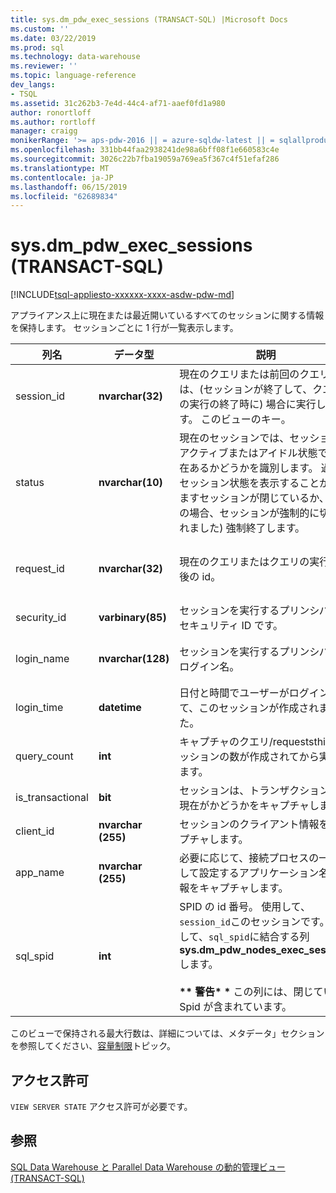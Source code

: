 ```yaml
---
title: sys.dm_pdw_exec_sessions (TRANSACT-SQL) |Microsoft Docs
ms.custom: ''
ms.date: 03/22/2019
ms.prod: sql
ms.technology: data-warehouse
ms.reviewer: ''
ms.topic: language-reference
dev_langs:
- TSQL
ms.assetid: 31c262b3-7e4d-44c4-af71-aaef0fd1a980
author: ronortloff
ms.author: rortloff
manager: craigg
monikerRange: '>= aps-pdw-2016 || = azure-sqldw-latest || = sqlallproducts-allversions'
ms.openlocfilehash: 331bb44faa2938241de98a6bff08f1e660583c4e
ms.sourcegitcommit: 3026c22b7fba19059a769ea5f367c4f51efaf286
ms.translationtype: MT
ms.contentlocale: ja-JP
ms.lasthandoff: 06/15/2019
ms.locfileid: "62689834"
---
```

# <a name="sysdmpdwexecsessions-transact-sql"></a>sys.dm_pdw_exec_sessions (TRANSACT-SQL)
[!INCLUDE[tsql-appliesto-xxxxxx-xxxx-asdw-pdw-md](../../includes/tsql-appliesto-xxxxxx-xxxx-asdw-pdw-md.md)]

  アプライアンス上に現在または最近開いているすべてのセッションに関する情報を保持します。 セッションごとに 1 行が一覧表示します。  
  
|列名|データ型|説明|範囲|  
|-----------------|---------------|-----------------|-----------|  
|session_id|**nvarchar(32)**|現在のクエリまたは前回のクエリの id は、(セッションが終了して、クエリの実行の終了時に) 場合に実行します。 このビューのキー。|システム内のすべてのセッション間で一意です。|  
|status|**nvarchar(10)**|現在のセッションでは、セッションがアクティブまたはアイドル状態では現在あるかどうかを識別します。 過去のセッション状態を表示することがありますセッションが閉じているか、(この場合、セッションが強制的に切断されました) 強制終了します。|'ACTIVE'、'CLOSED'、'アイドル'、' 終了 '|  
|request_id|**nvarchar(32)**|現在のクエリまたはクエリの実行の最後の id。|システム内のすべての要求間で一意です。 [なし] が実行されている場合は null です。|  
|security_id|**varbinary(85)**|セッションを実行するプリンシパルのセキュリティ ID です。||  
|login_name|**nvarchar(128)**|セッションを実行するプリンシパルのログイン名。|ユーザーの名前付け規則に準拠している任意の文字列。|  
|login_time|**datetime**|日付と時間でユーザーがログインして、このセッションが作成されました。|有効な**datetime**現在時刻より前にします。|  
|query_count|**int**|キャプチャのクエリ/requeststhis セッションの数が作成されてから実行します。|大きいまたは 0。|  
|is_transactional|**bit**|セッションは、トランザクション内で現在がかどうかをキャプチャします。|自動コミットの場合は 0、1 トランザクション。|  
|client_id|**nvarchar (255)**|セッションのクライアント情報をキャプチャします。|任意の有効な文字列。|  
|app_name|**nvarchar (255)**|必要に応じて、接続プロセスの一部として設定するアプリケーション名の情報をキャプチャします。|任意の有効な文字列。|  
|sql_spid|**int**|SPID の id 番号。 使用して、`session_id`このセッションです。 使用して、`sql_spid`に結合する列**sys.dm_pdw_nodes_exec_sessions**します。<br /><br /> **\*\* 警告\* \*** この列には、閉じている Spid が含まれています。||  
  
 このビューで保持される最大行数は、詳細については、メタデータ」セクションを参照してください、[容量制限](/azure/sql-data-warehouse/sql-data-warehouse-service-capacity-limits#metadata)トピック。  
  
## <a name="permissions"></a>アクセス許可  
 `VIEW SERVER STATE` アクセス許可が必要です。  
  
## <a name="see-also"></a>参照  
 [SQL Data Warehouse と Parallel Data Warehouse の動的管理ビュー &#40;TRANSACT-SQL&#41;](../../relational-databases/system-dynamic-management-views/sql-and-parallel-data-warehouse-dynamic-management-views.md)  
  
  

